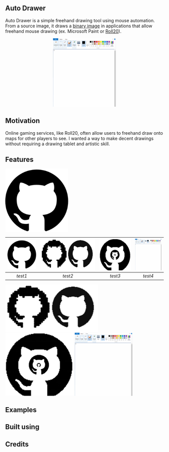 ## Auto Drawer
Auto Drawer is a simple freehand drawing tool using mouse automation.
From a source image, it draws a [binary image](https://en.wikipedia.org/wiki/Binary_image)
in applications that allow freehand mouse drawing (ex. Microsoft Paint or [Roll20](https://roll20.net/)).

<p align="center">
  <img src="/assets/examples/Github.gif" width="200"></img>
</p>


## Motivation
Online gaming services, like Roll20, often allow users to freehand draw onto maps 
for other players to see. I wanted a way to make decent drawings without requiring
a drawing tablet and artistic skill. 

## Features


 <p align="left">
  <kbd><img src="/assets/source/github.png" width="200"></img></kbd>
 </p>

| <kbd><img src="/assets/source/github.png" width="100"></img></kbd> | <kbd><img src="/assets/examples/Resolution.png" height="100"></img></kbd> | <kbd><img src="/assets/examples/Scales.png" height="100"></img></kbd> | <kbd><img src="/assets/examples/Github.gif" height="100"></img></kbd> |
| :---: | :---: | :---: | :---: |
| *test1* | *test2* | *test3* | *test4* |




<p float="center">
  <kbd><img src="/assets/examples/Resolution.png" height="150"></img></kbd>
  <kbd><img src="/assets/examples/Scales.png" height="200"></img></kbd>
  <kbd><img src="/assets/examples/Github.gif" height="200"></img></kbd>
</p>

## Examples


## Built using


## Credits
